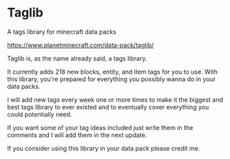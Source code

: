# Taglib
A tags library for minecraft data packs

https://www.planetminecraft.com/data-pack/taglib/


Taglib is, as the name already said, a tags library.

It currently adds 218 new blocks, entity, and item tags for you to use.
With this library, you're prepared for everything you possibly wanna do in your data packs.

I will add new tags every week one or more times to make it the biggest and best tags library to ever existed
and to eventually cover everything you could potentially need.


If you want some of your tag ideas included just write them in the comments and I will add them in the next update.


If you consider using this library in your data pack please credit me.
